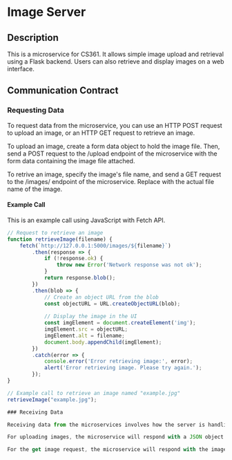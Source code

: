 # Image Server

## Description

This is a microservice for CS361. It allows simple image upload and retrieval using a Flask backend. Users can also retrieve and display images on a web interface.

## Communication Contract

### Requesting Data

To request data from the microservice, you can use an HTTP POST request to upload an image, or an HTTP GET request to retrieve an image. 

To upload an image, create a form data object to hold the image file. Then, send a POST request to the /upload endpoint of the microservice with the form data containing the image file attached. 

To retrive an image, specify the image's file name, and send a GET request to the /images/<filename> endpoint of the microservice. Replace <filename> with the actual file name of the image.

#### Example Call
This is an example call using JavaScript with Fetch API.

```javascript
// Request to retrieve an image
function retrieveImage(filename) {
    fetch(`http://127.0.0.1:5000/images/${filename}`)
        .then(response => {
            if (!response.ok) {
                throw new Error('Network response was not ok');
            }
            return response.blob();
        })
        .then(blob => {
            // Create an object URL from the blob
            const objectURL = URL.createObjectURL(blob);
            
            // Display the image in the UI
            const imgElement = document.createElement('img');
            imgElement.src = objectURL;
            imgElement.alt = filename;
            document.body.appendChild(imgElement);
        })
        .catch(error => {
            console.error('Error retrieving image:', error);
            alert('Error retrieving image. Please try again.');
        });
}

// Example call to retrieve an image named "example.jpg"
retrieveImage("example.jpg");

### Receiving Data

Receiving data from the microservices involves how the server is handling the HTTP requests.

For uploading images, the microservice will respond with a JSON object that includes a message that indcates whether the upload was successful or not. This is already included in the image_server.py file. To handle this response, you need to parse the JSON to extract and display the message.

For the get image request, the microservice will respond with the image file if it exists. It will be sent using Flask's send_file() function. The image can be displayed by setting the src attribute of an image element to the URL of the retrieved image. 
